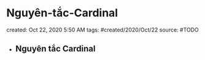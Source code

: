 # Nguyên-tắc-Cardinal

created: Oct 22, 2020 5:50 AM
tags: #created/2020/Oct/22
source: #TODO

- Nguyên tắc Cardinal
    -